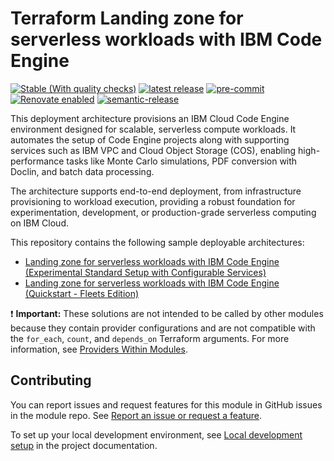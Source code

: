 <!-- Update this title with a descriptive name. Use sentence case. -->
# Terraform Landing zone for serverless workloads with IBM Code Engine

[![Stable (With quality checks)](https://img.shields.io/badge/Status-Stable%20(With%20quality%20checks)-green)](https://terraform-ibm-modules.github.io/documentation/#/badge-status)
[![latest release](https://img.shields.io/github/v/release/terraform-ibm-modules/terraform-ibm-landing-zone-code-engine?logo=GitHub&sort=semver)](https://github.com/terraform-ibm-modules/terraform-ibm-landing-zone-code-engine/releases/latest)
[![pre-commit](https://img.shields.io/badge/pre--commit-enabled-brightgreen?logo=pre-commit&logoColor=white)](https://github.com/pre-commit/pre-commit)
[![Renovate enabled](https://img.shields.io/badge/renovate-enabled-brightgreen.svg)](https://renovatebot.com/)
[![semantic-release](https://img.shields.io/badge/%20%20%F0%9F%93%A6%F0%9F%9A%80-semantic--release-e10079.svg)](https://github.com/semantic-release/semantic-release)


This deployment architecture provisions an IBM Cloud Code Engine environment designed for scalable, serverless compute workloads. It automates the setup of Code Engine projects along with supporting services such as IBM VPC and Cloud Object Storage (COS), enabling high-performance tasks like Monte Carlo simulations, PDF conversion with Doclin, and batch data processing.

The architecture supports end-to-end deployment, from infrastructure provisioning to workload execution, providing a robust foundation for experimentation, development, or production-grade serverless computing on IBM Cloud.

This repository contains the following sample deployable architectures:
- [Landing zone for serverless workloads with IBM Code Engine (Experimental Standard Setup with Configurable Services)](./solutions/fully-configurable)
- [Landing zone for serverless workloads with IBM Code Engine (Quickstart - Fleets Edition)](./solutions/fleets-quickstart)


:exclamation: **Important:** These solutions are not intended to be called by other modules because they contain provider configurations and are not compatible with the `for_each`, `count`, and `depends_on` Terraform arguments. For more information, see [Providers Within Modules](https://developer.hashicorp.com/terraform/language/modules/develop/providers).

<!-- Leave this section as is so that your module has a link to local development environment set-up steps for contributors to follow -->
## Contributing

You can report issues and request features for this module in GitHub issues in the module repo. See [Report an issue or request a feature](https://github.com/terraform-ibm-modules/.github/blob/main/.github/SUPPORT.md).

To set up your local development environment, see [Local development setup](https://terraform-ibm-modules.github.io/documentation/#/local-dev-setup) in the project documentation.
